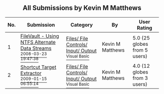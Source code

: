 ﻿<div align="center">

## All Submissions by Kevin M Matthews

</div>

No.  | Submission | Category | By   | User Rating
---- | ---------- | -------- | ---- | -----------
1 | [FileVault \- Using NTFS Alternate Data Streams<br /><sup>2008-03-23 19:47:38</sup>](https://github.com/Planet-Source-Code/kevin-m-matthews-filevault-using-ntfs-alternate-data-streams__1-70251) | [Files/ File Controls/ Input/ Output<br /><sup>Visual Basic</sup>](../ByCategory/files-file-controls-input-output__1-3.md) | Kevin M Matthews | 5.0 (25 globes from 5 users)
2 | [Shortcut Target Extractor<br /><sup>2009-01-15 06:55:14</sup>](https://github.com/Planet-Source-Code/kevin-m-matthews-shortcut-target-extractor__1-71645) | [Files/ File Controls/ Input/ Output<br /><sup>Visual Basic</sup>](../ByCategory/files-file-controls-input-output__1-3.md) | Kevin M Matthews | 4.0 (12 globes from 3 users)
